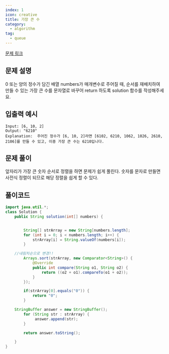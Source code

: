 ```yaml
---
index: 1
icon: creative
title: 가장 큰 수
category:
  - algorithm
tag:
  - queue
---
```


[문제 링크](https://programmers.co.kr/learn/courses/30/lessons/42746)

## 문제 설명

0 또는 양의 정수가 담긴 배열 numbers가 매개변수로 주어질 때, 순서를 재배치하여 만들 수 있는 가장 큰 수를 문자열로 바꾸어 return 하도록 solution 함수를 작성해주세요.

## 입출력 예시

```
Input: [6, 10, 2]
Output: "6210"
Explanation:  주어진 정수가 [6, 10, 2]라면 [6102, 6210, 1062, 1026, 2610, 2106]를 만들 수 있고, 이중 가장 큰 수는 6210입니다.

```

## 문제 풀이

앞자리가 가장 큰 숫자 순서로 정렬을 하면 문제가 쉽게 풀린다. 숫자를 문자로 만들면 사전식 정렬이 되므로 해당 정렬을 쉽게 할 수 있다.

## 풀이코드

```java
import java.util.*;
class Solution {
    public String solution(int[] numbers) {


		String[] strArray = new String[numbers.length];
		for (int i = 0; i < numbers.length; i++) {
			strArray[i] = String.valueOf(numbers[i]);
		}

    //내림차순으로 변경!!
		Arrays.sort(strArray, new Comparator<String>() {
			@Override
			public int compare(String o1, String o2) {
				return ((o2 + o1).compareTo(o1 + o2));
			}
		});

		if(strArray[0].equals("0")) {
			return "0";
		}

    StringBuffer answer = new StringBuffer();
		for (String str : strArray) {
			 answer.append(str);
		}

		return answer.toString();

    }
}
```
